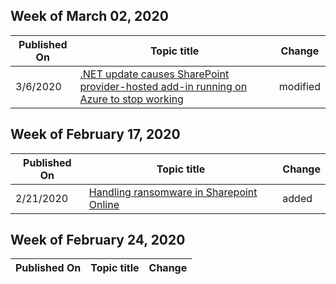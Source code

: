 ﻿<!-- This file is generated automatically each week. Changes made to this file will be overwritten.-->



## Week of March 02, 2020


| Published On |Topic title | Change |
|------|------------|--------|
| 3/6/2020 | [.NET update causes SharePoint provider-hosted add-in running on Azure to stop working](/sharepoint/troubleshoot/administration/net-update-causes-azure-add-in-to-stop-working) | modified |


## Week of February 17, 2020


| Published On |Topic title | Change |
|------|------------|--------|
| 2/21/2020 | [Handling ransomware in Sharepoint Online](/sharepoint/troubleshoot/security/handling-ransomware-in-sharepoint-online) | added |


## Week of February 24, 2020


| Published On |Topic title | Change |
|------|------------|--------|
